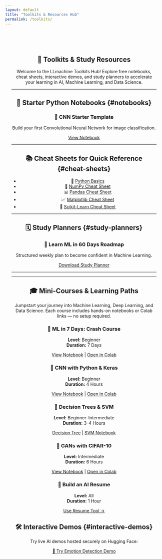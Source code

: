 ```yaml
---
layout: default
title: "Toolkits & Resources Hub"
permalink: /toolkits/
---
```


<section id="toolkits" style="text-align:center; padding:50px 20px;">

# 🧰 Toolkits & Study Resources

<p>Welcome to the LLmachine Toolkits Hub! Explore free notebooks, cheat sheets, interactive demos, and study planners to accelerate your learning in AI, Machine Learning, and Data Science.</p>

---

## 📓 Starter Python Notebooks {#notebooks}

<div class="toolkit-gallery">
  <div class="toolkit-card">
    <h3>🧠 CNN Starter Template</h3>
    <p>Build your first Convolutional Neural Network for image classification.</p>
    <a href="{{ '/toolkits/notebooks/Chest_CT-Scan_CNN_Project.ipynb' | relative_url }}" target="_blank" class="cta-button">View Notebook</a>
  </div>
</div>

---
## 📚 Cheat Sheets for Quick Reference {#cheat-sheets}

<ul class="cheat-sheet-list">
  
  <li>🐍 <a href="/toolkits/cheatsheets/Python_Cheat_Sheet.pdf" target="_blank">Python Basics</a></li>
  <li>🔢 <a href="/toolkits/cheatsheets/NumPy_Cheat_Sheet.pdf" target="_blank">NumPy Cheat Sheet</a></li>
  <li>📊 <a href="/toolkits/cheatsheets/Pandas_Cheat_Sheet.pdf" target="_blank">Pandas Cheat Sheet</a></li>
  <li>📈 <a href="/toolkits/cheatsheets/Matplotlib_Cheat_Sheet.pdf" target="_blank">Matplotlib Cheat Sheet</a></li>
  <li>🤖 <a href="/toolkits/cheatsheets/Scikit_Learn_Cheat_Sheet_Python.pdf" target="_blank">Scikit-Learn Cheat Sheet</a></li>
 
</ul>

---

## 🗓️ Study Planners {#study-planners}

<div class="study-planners">
  <h3>🚀 Learn ML in 60 Days Roadmap</h3>
  <p>Structured weekly plan to become confident in Machine Learning.</p>
  <a href="/assets/toolkits/study_planners/ML_Study_Planner_60Days.pdf" target="_blank" class="cta-button">Download Study Planner</a>
</div>

---
---

## 🎓 Mini-Courses & Learning Paths

<p>Jumpstart your journey into Machine Learning, Deep Learning, and Data Science. Each course includes hands-on notebooks or Colab links — no setup required.</p>

<div class="mini-course-grid">

<div class="course-card">
  <h3>📘 ML in 7 Days: Crash Course</h3>
  <p><strong>Level:</strong> Beginner<br><strong>Duration:</strong> 7 Days</p>
  <a href="https://github.com/DataForSolution/DataForSolution.github.io/blob/main/projects/ML_7_Day_Crash_Course.ipynb" target="_blank">View Notebook</a> |
  <a href="https://colab.research.google.com/github/DataForSolution/DataForSolution.github.io/blob/main/projects/ML_7_Day_Crash_Course.ipynb" target="_blank">Open in Colab</a>
</div>

<div class="course-card">
  <h3>🧠 CNN with Python & Keras</h3>
  <p><strong>Level:</strong> Beginner<br><strong>Duration:</strong> 4 Hours</p>
  <a href="https://github.com/DataForSolution/DataForSolution.github.io/blob/main/projects/Chest_CT_Scan_CNN.ipynb" target="_blank">View Notebook</a> |
  <a href="https://colab.research.google.com/github/DataForSolution/DataForSolution.github.io/blob/main/projects/Chest_CT_Scan_CNN.ipynb" target="_blank">Open in Colab</a>
</div>

<div class="course-card">
  <h3>🎯 Decision Trees & SVM</h3>
  <p><strong>Level:</strong> Beginner–Intermediate<br><strong>Duration:</strong> 3–4 Hours</p>
  <a href="https://github.com/DataForSolution/DataForSolution.github.io/blob/main/projects/Build-a decision tree with Python.ipynb" target="_blank">Decision Tree</a> |
  <a href="https://github.com/DataForSolution/DataForSolution.github.io/blob/main/projects/SVM_440.ipynb" target="_blank">SVM Notebook</a>
</div>

<div class="course-card">
  <h3>🧬 GANs with CIFAR-10</h3>
  <p><strong>Level:</strong> Intermediate<br><strong>Duration:</strong> 6 Hours</p>
  <a href="https://github.com/DataForSolution/DataForSolution.github.io/blob/main/projects/CIFAR10GAN_Final.ipynb" target="_blank">View Notebook</a> |
  <a href="https://colab.research.google.com/github/DataForSolution/DataForSolution.github.io/blob/main/projects/CIFAR10GAN_Final.ipynb" target="_blank">Open in Colab</a>
</div>

<div class="course-card">
  <h3>📄 Build an AI Resume</h3>
  <p><strong>Level:</strong> All<br><strong>Duration:</strong> 1 Hour</p>
  <a href="{{ '/career/resume-analyzer/' | relative_url }}">Use Resume Tool →</a>
</div>

</div>

## 🛠️ Interactive Demos {#interactive-demos}

<p>Try live AI demos hosted securely on Hugging Face:</p>

<a href="https://huggingface.co/spaces/Abirate/Emotion-Detection" target="_blank" class="cta-button">
  🧠 Try Emotion Detection Demo
</a>

</section>
<style>
#write-for-us {
  padding: 60px 20px;
  background-color: #222;
  font-family: "Segoe UI", sans-serif;
  color: #fff;
}

#write-for-us h1 {
  color: #4CAF50;
  font-size: 2.4rem;
  margin-bottom: 1rem;
}

#write-for-us h2 {
  color: #00BFFF;
  margin-top: 2rem;
  font-size: 1.6rem;
}

#write-for-us ul {
  list-style: disc;
  padding-left: 30px;
  text-align: left;
  max-width: 700px;
  margin: auto;
}

#write-for-us p {
  font-size: 1.1rem;
  line-height: 1.6;
  max-width: 800px;
  margin: 1rem auto;
  color: #f0f0f0;
}

form {
  max-width: 600px;
  margin: 30px auto;
  text-align: left;
  background: #333;
  padding: 20px;
  border-radius: 8px;
  box-shadow: 0 0 12px rgba(0,0,0,0.2);
}

form input, form textarea {
  width: 100%;
  padding: 12px;
  margin-top: 10px;
  margin-bottom: 20px;
  border: 1px solid #555;
  background-color: #111;
  color: #fff;
  border-radius: 6px;
  font-size: 1rem;
}

form input::placeholder,
form textarea::placeholder {
  color: #aaa;
}

.cta-button {
  background-color: #4CAF50;
  color: white;
  border: none;
  padding: 12px 24px;
  font-size: 1rem;
  border-radius: 5px;
  cursor: pointer;
  text-align: center;
}

.cta-button:hover {
  background-color: #45a049;
}

.content-container {
  max-width: 900px;
  margin: auto;
  text-align: center;
}
</style>

